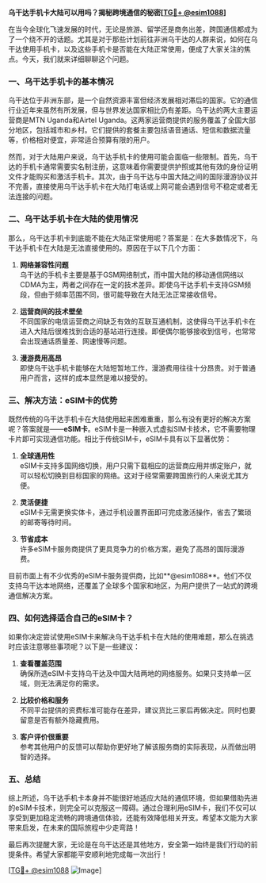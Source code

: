 **乌干达手机卡大陆可以用吗？揭秘跨境通信的秘密[[TG💪+ @esim1088](https://t.me/s/esim1088)]**

在当今全球化飞速发展的时代，无论是旅游、留学还是商务出差，跨国通信都成为了一个绕不开的话题。尤其是对于那些计划前往非洲乌干达的人群来说，如何在乌干达使用手机卡，以及这些手机卡是否能在大陆正常使用，便成了大家关注的焦点。今天，我们就来详细聊聊这个问题。

### 一、乌干达手机卡的基本情况

乌干达位于非洲东部，是一个自然资源丰富但经济发展相对滞后的国家。它的通信行业近年来虽然有所发展，但与世界发达国家相比仍有差距。乌干达的两大主要运营商是MTN Uganda和Airtel Uganda。这两家运营商提供的服务覆盖了全国大部分地区，包括城市和乡村。它们提供的套餐主要包括语音通话、短信和数据流量等，价格相对便宜，非常适合预算有限的用户。

然而，对于大陆用户来说，乌干达手机卡的使用可能会面临一些限制。首先，乌干达的手机卡通常需要实名制注册，这意味着你需要提供护照或其他有效的身份证明文件才能购买和激活手机卡。其次，由于乌干达与中国大陆之间的国际漫游协议并不完善，直接使用乌干达手机卡在大陆打电话或上网可能会遇到信号不稳定或者无法连接的问题。

### 二、乌干达手机卡在大陆的使用情况

那么，乌干达手机卡到底能不能在大陆正常使用呢？答案是：在大多数情况下，乌干达手机卡在大陆是无法直接使用的。原因在于以下几个方面：

1. **网络兼容性问题**  
   乌干达的手机卡主要是基于GSM网络制式，而中国大陆的移动通信网络以CDMA为主，两者之间存在一定的技术差异。即使乌干达手机卡支持GSM频段，但由于频率范围不同，很可能导致在大陆无法正常接收信号。

2. **运营商间的技术壁垒**  
   不同国家的电信运营商之间缺乏有效的互联互通机制，这使得乌干达手机卡在进入大陆后很难找到合适的基站进行连接。即便偶尔能够接收到信号，也常常会出现通话质量差、网速慢等问题。

3. **漫游费用高昂**  
   即使乌干达手机卡能够在大陆短暂地工作，漫游费用往往十分昂贵。对于普通用户而言，这样的成本显然是难以接受的。

### 三、解决方法：eSIM卡的优势

既然传统的乌干达手机卡在大陆使用起来困难重重，那么有没有更好的解决方案呢？答案就是——**eSIM卡**。eSIM卡是一种嵌入式虚拟SIM卡技术，它不需要物理卡片即可实现通信功能。相比于传统SIM卡，eSIM卡具有以下显著优势：

1. **全球通用性**  
   eSIM卡支持多国网络切换，用户只需下载相应的运营商应用并绑定账户，就可以轻松切换到目标国家的网络。这对于经常需要跨国旅行的人来说尤其方便。

2. **灵活便捷**  
   eSIM卡无需更换实体卡，通过手机设置界面即可完成激活操作，省去了繁琐的邮寄等待时间。

3. **节省成本**  
   许多eSIM卡服务商提供了更具竞争力的价格方案，避免了高昂的国际漫游费。

目前市面上有不少优秀的eSIM卡服务提供商，比如**@esim1088**。他们不仅支持乌干达本地网络，还覆盖了全球多个国家和地区，为用户提供了一站式的跨境通信解决方案。

### 四、如何选择适合自己的eSIM卡？

如果你决定尝试使用eSIM卡来解决乌干达手机卡在大陆的使用难题，那么在挑选时应该注意哪些事项呢？以下是一些建议：

1. **查看覆盖范围**  
   确保所选eSIM卡支持乌干达及中国大陆两地的网络服务。如果只支持单一区域，则无法满足你的需求。

2. **比较价格和服务**  
   不同平台提供的资费标准可能存在差异，建议货比三家后再做决定。同时也要留意是否有额外隐藏费用。

3. **客户评价很重要**  
   参考其他用户的反馈可以帮助你更好地了解该服务商的实际表现，从而做出明智的选择。

### 五、总结

综上所述，乌干达手机卡本身并不能很好地适应大陆的通信环境，但如果借助先进的eSIM卡技术，则完全可以克服这一障碍。通过合理利用eSIM卡，我们不仅可以享受到更加稳定流畅的跨境通信体验，还能有效降低相关开支。希望本文能为大家带来启发，在未来的国际旅程中少走弯路！

最后再次提醒大家，无论是在乌干达还是其他地方，安全第一始终是我们行动的前提条件。希望大家都能平安顺利地完成每一次出行！

[[TG💪+ @esim1088](https://t.me/s/esim1088) ![Image](https://i.postimg.cc/4NQfJmqS/Snipaste-2025-05-13-00-14-12.png)]